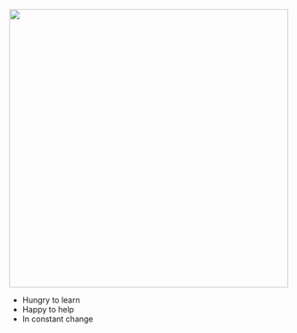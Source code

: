 <img src="https://images-wixmp-ed30a86b8c4ca887773594c2.wixmp.com/f/d6e3b3b4-81cf-4dcb-b516-e4e28ddf6243/d9tw0w9-d68632da-50f0-4ccf-9c32-34a8da945610.gif?token=eyJ0eXAiOiJKV1QiLCJhbGciOiJIUzI1NiJ9.eyJzdWIiOiJ1cm46YXBwOjdlMGQxODg5ODIyNjQzNzNhNWYwZDQxNWVhMGQyNmUwIiwiaXNzIjoidXJuOmFwcDo3ZTBkMTg4OTgyMjY0MzczYTVmMGQ0MTVlYTBkMjZlMCIsIm9iaiI6W1t7InBhdGgiOiJcL2ZcL2Q2ZTNiM2I0LTgxY2YtNGRjYi1iNTE2LWU0ZTI4ZGRmNjI0M1wvZDl0dzB3OS1kNjg2MzJkYS01MGYwLTRjY2YtOWMzMi0zNGE4ZGE5NDU2MTAuZ2lmIn1dXSwiYXVkIjpbInVybjpzZXJ2aWNlOmZpbGUuZG93bmxvYWQiXX0.Is9X5LDndFtOQydvQ4r2_m5O6Vud_0Mls-PO6AYkzd4" height="500">

- Hungry to learn
- Happy to help
- In constant change
<!--
**Dauriel/Dauriel** is a ✨ _special_ ✨ repository because its `README.md` (this file) appears on your GitHub profile.

Here are some ideas to get you started:

- 🔭 I’m currently working on ...
- 🌱 I’m currently learning ...
- 👯 I’m looking to collaborate on ...
- 🤔 I’m looking for help with ...
- 💬 Ask me about ...
- 📫 How to reach me: ...
- 😄 Pronouns: ...
- ⚡ Fun fact: ...
-->
